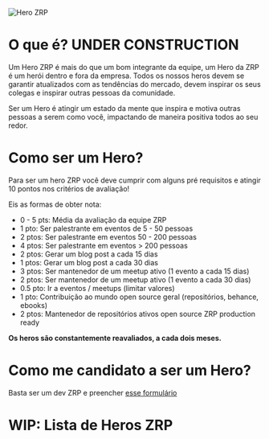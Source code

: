 ![Hero ZRP](https://drive.google.com/uc?export=view&id=12OoaW37Vw-TV5YQmv4n2hHP-FQUqydLy)

# O que é? UNDER CONSTRUCTION

Um Hero ZRP é mais do que um bom integrante da equipe, um Hero da ZRP é um herói dentro e fora da empresa. Todos os nossos heros devem se garantir atualizados com as tendências do mercado, devem inspirar os seus colegas e inspirar outras pessoas da comunidade.

Ser um Hero é atingir um estado da mente que inspira e motiva outras pessoas a serem como você, impactando de maneira positiva todos ao seu redor.

# Como ser um Hero?

Para ser um hero ZRP você deve cumprir com alguns pré requisitos e atingir 10 pontos nos critérios de avaliação! 

Eis as formas de obter nota:

- 0 - 5 pts: Média da avaliação da equipe ZRP
- 1 pto: Ser palestrante em eventos de 5 - 50 pessoas
- 2 ptos: Ser palestrante em eventos 50 - 200 pessoas
- 4 ptos: Ser palestrante em eventos > 200 pessoas
- 2 ptos: Gerar um blog post a cada 15 dias
- 1 ptos: Gerar um blog post a cada 30 dias
- 3 ptos: Ser mantenedor de um meetup ativo (1 evento a cada 15 dias)
- 2 ptos: Ser mantenedor de um meetup ativo (1 evento a cada 30 dias)
- 0.5 pto: Ir a eventos / meetups (limitar valores)
- 1 pto: Contribuição ao mundo open source geral (repositórios, behance, ebooks)
- 2 ptos: Mantenedor de repositórios ativos open source ZRP production ready

**Os heros são constantemente reavaliados, a cada dois meses.**

# Como me candidato a ser um Hero?

Basta ser um dev ZRP e preencher [esse formulário](http://app.pipefy.com/public/form/n3o8MrOA)

# WIP: Lista de Heros ZRP
